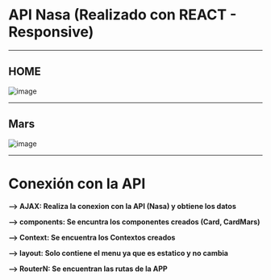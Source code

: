 
 <h1>API Nasa (Realizado con REACT - Responsive)</h1>                            

<hr />


<h2>HOME</h2>

![image](https://user-images.githubusercontent.com/99273526/194172815-d608c253-eaff-4ba9-bd72-44e89ce1f2c6.png)


<hr />


<h2>Mars</h2>

![image](https://user-images.githubusercontent.com/99273526/194173190-c1e72d04-b0fa-401e-a160-ec6eb3b156b3.png)


<hr />

<h1>Conexión con la API </h1>

<p><b>--> AJAX:<b> Realiza la conexion con la API (Nasa) y obtiene los datos</p>
<p><b>--> components:<b> Se encuntra los componentes creados (Card, CardMars)</p>
<p><b>--> Context:<b> Se encuentra los Contextos creados</p>
<p><b>--> layout:<b> Solo contiene el menu ya que es estatico y no cambia</p>
<p><b>--> RouterN:<b> Se encuentran las rutas de la APP </p>


